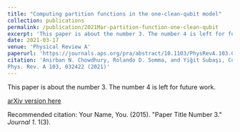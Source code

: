 ```yaml
---
title: "Computing partition functions in the one-clean-qubit model"
collection: publications
permalink: /publication/2021Mar-partition-function-one-clean-qubit
excerpt: 'This paper is about the number 3. The number 4 is left for future work.'
date: 2021-03-17
venue: 'Physical Review A'
paperurl: 'https://journals.aps.org/pra/abstract/10.1103/PhysRevA.103.032422'
citation: 'Anirban N. Chowdhury, Rolando D. Somma, and Yiğit Subaşı, Computing partition functions in the one-clean-qubit model,
Phys. Rev. A 103, 032422 (2021)'
---
```

This paper is about the number 3. The number 4 is left for future work.

[arXiv version here](https://arxiv.org/abs/1910.11842)

Recommended citation: Your Name, You. (2015). "Paper Title Number 3." <i>Journal 1</i>. 1(3).
